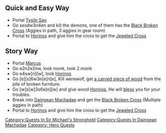 ## Quick and Easy Way

-   Portal [Tysiln San](Tysiln_San "wikilink")
-   Go sesdw3n4en and kill the demons, one of them has the [Black Broken
    Cross](Black_Broken_Cross "wikilink") (Aggies in path, 3 aggies in
    gear room)
-   Portal to [Horinos](Horinos "wikilink") and give him the cross to
    get the [Jeweled Cross](Jeweled_Cross "wikilink")

## Story Way

-   Portal [Marcus](Marcus "wikilink")
-   Go e2n2e2nw, look monk, look 2.monk
-   Go e4sw\[n\]\[w\], look [Horinos](Horinos "wikilink")
-   Go \[e\]\[s\]6w3n\[e\]n\[e\], Kill werewolf, get [a carved piece of
    wood](Carved_Piece_Of_Wood.md "wikilink") from the pile of broken
    furniture.
-   Go \[w\]s\[w\]3s6e\[n\]\[w\] and give wood
    [Horinos](Horinos "wikilink"), He will [bless](Bless.md "wikilink")
    you for your troubles.
-   Break into [Daingean
    Machadae](:Category:Daingean_Machadae.md "wikilink") and get the
    [Black Broken Cross](Black_Broken_Cross "wikilink") (Multiple aggies
    in path)
-   Portal to [Horinos](Horinos "wikilink") and give him the cross to
    get the [Jeweled Cross](Jeweled_Cross "wikilink")

[Category:Quests In Sir Michael's
Stronghold](Category:Quests_In_Sir_Michael's_Stronghold "wikilink")
[Category:Quests In Daingean
Machadae](Category:Quests_In_Daingean_Machadae "wikilink") [Category:
Hero Quests](Category:_Hero_Quests "wikilink")
